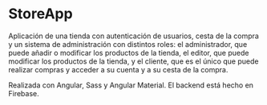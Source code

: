 # StoreApp

Aplicación de una tienda con autenticación de usuarios, cesta de la compra y un sistema de administración con distintos roles: el administrador, que puede añadir o modificar los productos de la tienda, el editor, que puede modificar los productos de la tienda, y el cliente, que es el único que puede realizar compras y acceder a su cuenta y a su cesta de la compra.

Realizada con Angular, Sass y Angular Material. El backend está hecho en Firebase.
